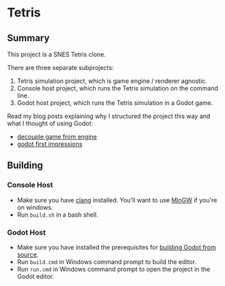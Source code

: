 # Tetris

## Summary

This project is a SNES Tetris clone.

There are three separate subprojects:

1. Tetris simulation project, which is game engine / renderer agnostic.
2. Console host project, which runs the Tetris simulation on the command line.
3. Godot host project, which runs the Tetris simulation in a Godot game.

Read my blog posts explaining why I structured the project this way and what I thought of using Godot:
* [decouple game from engine](https://bootrako.github.io/decouple-game-from-engine/)
* [godot first impressions](https://bootrako.github.io/godot-first-impressions/)

## Building

### Console Host

* Make sure you have [clang](https://clang.llvm.org/) installed. You'll want to use [MinGW](https://www.mingw-w64.org/) if you're on windows.
* Run `build.sh` in a bash shell.

### Godot Host

* Make sure you have installed the prerequisites for [building Godot from source](https://docs.godotengine.org/en/stable/contributing/development/compiling/index.html).
* Run `build.cmd` in Windows command prompt to build the editor.
* Run `run.cmd` in Windows command prompt to open the project in the Godot editor.
